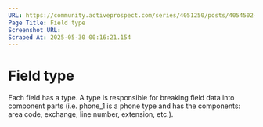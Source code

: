 ```yaml
---
URL: https://community.activeprospect.com/series/4051250/posts/4054502-activeprospect-product-glossary
Page Title: Field type
Screenshot URL: 
Scraped At: 2025-05-30 00:16:21.154
---
```


# Field type

Each field has a type. A type is responsible for breaking field data into component parts (i.e. phone_1 is a phone type and has the components: area code, exchange, line number, extension, etc.).